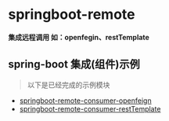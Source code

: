 # springboot-remote

**集成远程调用 如：openfegin、restTemplate**

## spring-boot 集成(组件)示例

> 以下是已经完成的示例模块

- [springboot-remote-consumer-openfeign](./springboot-remote-consumer-openfeign)
- [springboot-remote-consumer-restTemplate](./springboot-remote-consumer-restTemplate)
